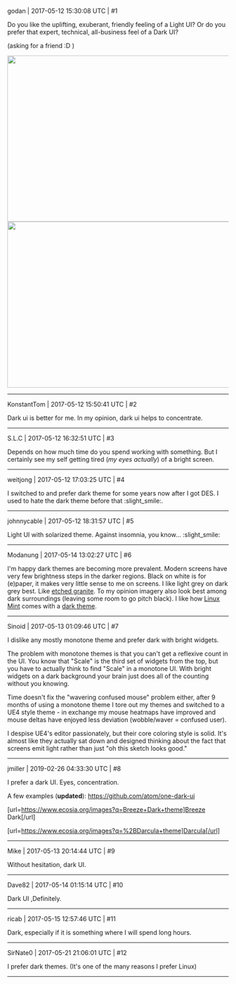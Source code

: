 godan | 2017-05-12 15:30:08 UTC | #1

Do you like the uplifting, exuberant, friendly feeling of a Light UI? Or do you prefer that expert, technical, all-business feel of a Dark UI? 

(asking for a friend :D )

<img src="//cdck-file-uploads-global.s3.dualstack.us-west-2.amazonaws.com/standard17/uploads/urho3d/original/1X/26ae76aed2c7268260a9e6bac598eabd1401a426.png" width="690" height="377">

<img src="//cdck-file-uploads-global.s3.dualstack.us-west-2.amazonaws.com/standard17/uploads/urho3d/original/1X/34fa241dcb1a7c19f0f07d7a4c44cec007d05b29.png" width="690" height="377">

-------------------------

KonstantTom | 2017-05-12 15:50:41 UTC | #2

Dark ui is better for me. In my opinion, dark ui helps to concentrate.

-------------------------

S.L.C | 2017-05-12 16:32:51 UTC | #3

Depends on how much time do you spend working with something. But I certainly see my self getting tired (_my eyes actually_) of a bright screen.

-------------------------

weitjong | 2017-05-12 17:03:25 UTC | #4

I switched to and prefer dark theme for some years now after I got DES. I used to hate the dark theme before that :slight_smile:.

-------------------------

johnnycable | 2017-05-12 18:31:57 UTC | #5

Light UI with solarized theme. Against insomnia, you know... :slight_smile:

-------------------------

Modanung | 2017-05-14 13:02:27 UTC | #6

I'm happy dark themes are becoming more prevalent. Modern screens have very few brightness steps in the darker regions. Black on white is for (e)paper, it makes very little sense to me on screens. I like light grey on dark grey best. Like [etched granite](http://quincymemorials.com/assets/Monument-Etchings/_resampled/SetWidth500-Etching-Memorial-Monument-18.jpg). To my opinion imagery also look best among dark surroundings (leaving some room to go pitch black).
I like how [Linux Mint](https://linuxmint.com/) comes with a [dark theme](https://2.bp.blogspot.com/-CRtZQv5OFnU/V3oG-yX962I/AAAAAAABcKg/93TquPFQYOAMj8cOoi2olasdG0hEZoPAwCKgB/s1600/LinuxMint_18_Cinnamon_Mint-Y-Dark_Desktop.jpg).

-------------------------

Sinoid | 2017-05-13 01:09:46 UTC | #7

I dislike any mostly monotone theme and prefer dark with bright widgets.

The problem with monotone themes is that you can't get a reflexive count in the UI. You know that "Scale" is the third set of widgets from the top, but you have to actually think to find "Scale" in a monotone UI. With bright widgets on a dark background your brain just does all of the counting without you knowing.

Time doesn't fix the "wavering confused mouse" problem either, after 9 months of using a monotone theme I tore out my themes and switched to a UE4 style theme - in exchange my mouse heatmaps have improved and mouse deltas have enjoyed less deviation (wobble/waver = confused user).

I despise UE4's editor passionately, but their core coloring style is solid. It's almost like they actually sat down and designed thinking about the fact that screens emit light rather than just "oh this sketch looks good."

-------------------------

jmiller | 2019-02-26 04:33:30 UTC | #8

I prefer a dark UI. Eyes, concentration.

A few examples (**updated**):
https://github.com/atom/one-dark-ui 

[url=https://www.ecosia.org/images?q=Breeze+Dark+theme]Breeze Dark[/url]

[url=https://www.ecosia.org/images?q=%2BDarcula+theme]Darcula[/url]

-------------------------

Mike | 2017-05-13 20:14:44 UTC | #9

Without hesitation, dark UI.

-------------------------

Dave82 | 2017-05-14 01:15:14 UTC | #10

Dark UI ,Definitely.

-------------------------

ricab | 2017-05-15 12:57:46 UTC | #11

Dark, especially if it is something where I will spend long hours.

-------------------------

SirNate0 | 2017-05-21 21:06:01 UTC | #12

I prefer dark themes. (It's one of the many reasons I prefer Linux)

-------------------------

